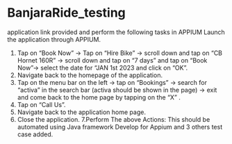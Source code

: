 # BanjaraRide_testing
application link provided and perform the following tasks in APPIUM 
Launch the application through APPIUM.
1. Tap on “Book Now” → Tap on “Hire Bike” → scroll down and tap on “CB
Hornet 160R” → scroll down and tap on “7 days” and tap on “Book
Now”→ select the date for “JAN 1st 2023 and click on “OK”.
2. Navigate back to the homepage of the application.
3. Tap on the menu bar on the left → tap on “Bookings” → search for “activa”
in the search bar (activa should be shown in the page) → exit and come
back to the home page by tapping on the “X” .
4. Tap on “Call Us”.
5. Navigate back to the application home page.
6. Close the application.
7.Perform The above Actions:
This should be automated using Java framework Develop for Appium
and 3 others test case added.

